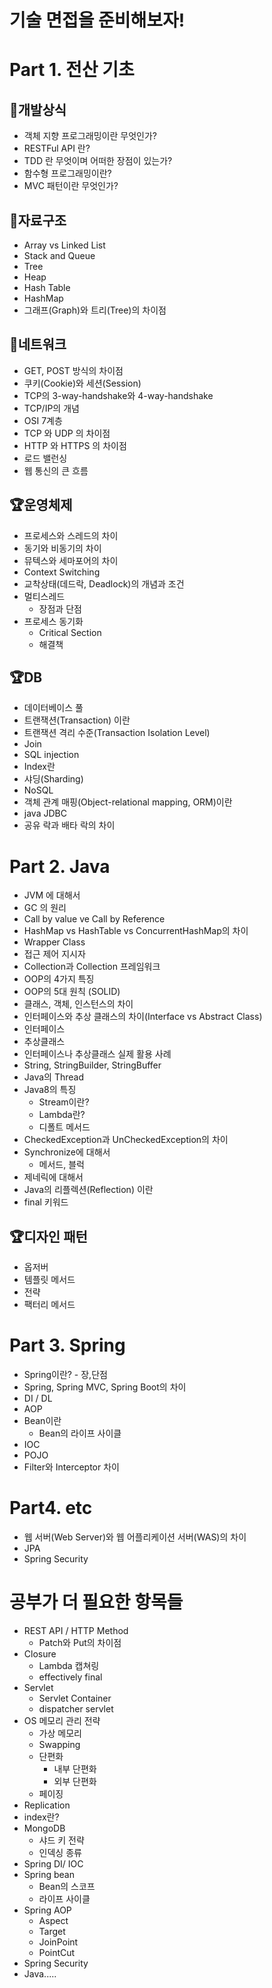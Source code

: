 # 기술 면접을 준비해보자!

# Part 1. 전산 기초

## 🎨개발상식

- 객체 지향 프로그래밍이란 무엇인가?
- RESTFul API 란?
- TDD 란 무엇이며 어떠한 장점이 있는가?
- 함수형 프로그래밍이란?
- MVC 패턴이란 무엇인가?

## 🎁자료구조

- Array vs Linked List
- Stack and Queue
- Tree
- Heap
- Hash Table
- HashMap
- 그래프(Graph)와 트리(Tree)의 차이점

## 🎁네트워크

- GET, POST 방식의 차이점
- 쿠키(Cookie)와 세션(Session)
- TCP의 3-way-handshake와 4-way-handshake
- TCP/IP의 개념
- OSI 7계층
- TCP 와 UDP 의 차이점
- HTTP 와 HTTPS 의 차이점
- 로드 밸런싱
- 웹 통신의 큰 흐름

## 🏆운영체제

- 프로세스와 스레드의 차이
- 동기와 비동기의 차이
- 뮤텍스와 세마포어의 차이
- Context Switching
- 교착상태(데드락, Deadlock)의 개념과 조건
- 멀티스레드
    - 장점과 단점
- 프로세스 동기화
    - Critical Section
    - 해결책
    
## 🏆DB

- 데이터베이스 풀
- 트랜잭션(Transaction) 이란
- 트랜잭션 격리 수준(Transaction Isolation Level)
- Join
- SQL injection
- Index란
- 샤딩(Sharding)
- NoSQL
- 객체 관계 매핑(Object-relational mapping, ORM)이란
- java JDBC
- 공유 락과 배타 락의 차이

# Part 2. Java

- JVM 에 대해서
- GC 의 원리
- Call by value ve Call by Reference
- HashMap vs HashTable vs ConcurrentHashMap의 차이
- Wrapper Class
- 접근 제어 지시자
- Collection과 Collection 프레임워크
- OOP의 4가지 특징
- OOP의 5대 원칙 (SOLID)
- 클래스, 객체, 인스턴스의 차이
- 인터페이스와 추상 클래스의 차이(Interface vs Abstract Class)
- 인터페이스
- 추상클래스
- 인터페이스나 추상클래스 실제 활용 사례
- String, StringBuilder, StringBuffer
- Java의 Thread
- Java8의 특징
    - Stream이란?
    - Lambda란?
    - 디폴트 메서드
- CheckedException과 UnCheckedException의 차이
- Synchronize에 대해서
    - 메서드, 블럭
- 제네릭에 대해서
- Java의 리플렉션(Reflection) 이란
- final 키워드

## 🏆디자인 패턴

- 옵저버
- 템플릿 메서드
- 전략
- 팩터리 메서드

# Part 3. Spring

- Spring이란? - 장,단점
- Spring, Spring MVC, Spring Boot의 차이
- DI / DL
- AOP
- Bean이란
    - Bean의 라이프 사이클
- IOC
- POJO
- Filter와 Interceptor 차이

# Part4. etc

- 웹 서버(Web Server)와 웹 어플리케이션 서버(WAS)의 차이
- JPA
- Spring Security

# 공부가 더 필요한 항목들

- REST API / HTTP Method
    - Patch와 Put의 차이점
- Closure
    - Lambda 캡쳐링
    - effectively final
- Servlet
    - Servlet Container
    - dispatcher servlet
- OS 메모리 관리 전략
    - 가상 메모리
    - Swapping
    - 단편화
        - 내부 단편화
        - 외부 단편화
    - 페이징
- Replication
- index란?
- MongoDB
    - 샤드 키 전략
    - 인덱싱 종류
- Spring DI/ IOC
- Spring bean
    - Bean의 스코프
    - 라이프 사이클
- Spring AOP
    - Aspect
    - Target
    - JoinPoint
    - PointCut
- Spring Security
- Java.....